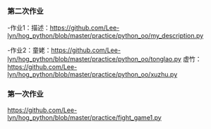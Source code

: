  ### 第二次作业
 -作业1：描述：https://github.com/Lee-lyn/hog_python/blob/master/practice/python_oo/my_description.py
 
 -作业2：童姥：https://github.com/Lee-lyn/hog_python/blob/master/practice/python_oo/tonglao.py  虚竹：https://github.com/Lee-lyn/hog_python/blob/master/practice/python_oo/xuzhu.py
 ### 第一次作业
https://github.com/Lee-lyn/hog_python/blob/master/practice/fight_game1.py
